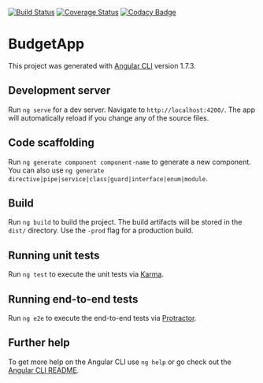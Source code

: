 [![Build Status](https://travis-ci.org/m4nu56/budget-app.svg?branch=master)](https://travis-ci.org/m4nu56/budget-app)
[![Coverage Status](https://coveralls.io/repos/github/m4nu56/budget-app/badge.svg)](https://coveralls.io/github/m4nu56/budget-app)
[![Codacy Badge](https://api.codacy.com/project/badge/Grade/fb07fcb151854e90b1058771dfd4779c)](https://www.codacy.com/app/m4nu56/budget-app?utm_source=github.com&utm_medium=referral&utm_content=m4nu56/budget-app&utm_campaign=Badge_Grade)

# BudgetApp

This project was generated with [Angular CLI](https://github.com/angular/angular-cli) version 1.7.3.

## Development server

Run `ng serve` for a dev server. Navigate to `http://localhost:4200/`. The app will automatically reload if you change any of the source files.

## Code scaffolding

Run `ng generate component component-name` to generate a new component. You can also use `ng generate directive|pipe|service|class|guard|interface|enum|module`.

## Build

Run `ng build` to build the project. The build artifacts will be stored in the `dist/` directory. Use the `-prod` flag for a production build.

## Running unit tests

Run `ng test` to execute the unit tests via [Karma](https://karma-runner.github.io).

## Running end-to-end tests

Run `ng e2e` to execute the end-to-end tests via [Protractor](http://www.protractortest.org/).

## Further help

To get more help on the Angular CLI use `ng help` or go check out the [Angular CLI README](https://github.com/angular/angular-cli/blob/master/README.md).
